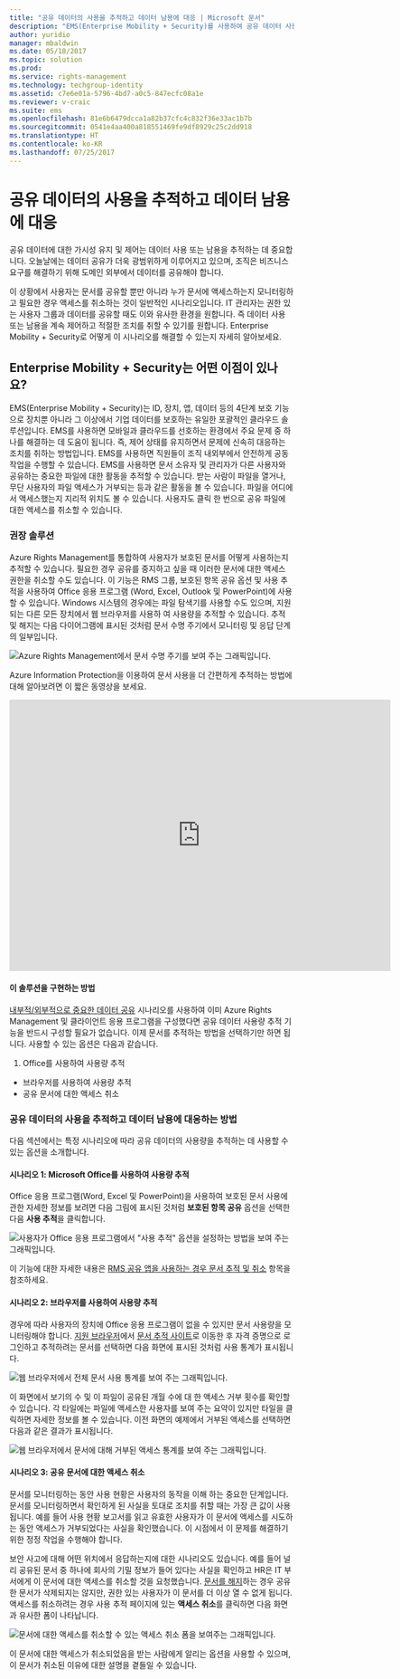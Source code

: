 ```yaml
---
title: "공유 데이터의 사용을 추적하고 데이터 남용에 대응 | Microsoft 문서"
description: "EMS(Enterprise Mobility + Security)를 사용하여 공유 데이터 사용을 추적하고 Azure Rights Management 기능을 활용하여 데이터 남용에 대응하는 방법을 설명하는 시나리오입니다."
author: yuridio
manager: mbaldwin
ms.date: 05/18/2017
ms.topic: solution
ms.prod: 
ms.service: rights-management
ms.technology: techgroup-identity
ms.assetid: c7e6e01a-5796-4bd7-a0c5-847ecfc08a1e
ms.reviewer: v-craic
ms.suite: ems
ms.openlocfilehash: 81e6b6479dcca1a82b37cfc4c832f36e33ac1b7b
ms.sourcegitcommit: 0541e4aa400a818551469fe9df8929c25c2dd918
ms.translationtype: HT
ms.contentlocale: ko-KR
ms.lasthandoff: 07/25/2017
---
```

# <a name="track-usage-of-shared-data-and-respond-to-data-abuse"></a>공유 데이터의 사용을 추적하고 데이터 남용에 대응

공유 데이터에 대한 가시성 유지 및 제어는 데이터 사용 또는 남용을 추적하는 데 중요합니다. 오늘날에는 데이터 공유가 더욱 광범위하게 이루어지고 있으며, 조직은 비즈니스 요구를 해결하기 위해 도메인 외부에서 데이터를 공유해야 합니다.

이 상황에서 사용자는 문서를 공유할 뿐만 아니라 누가 문서에 액세스하는지 모니터링하고 필요한 경우 액세스를 취소하는 것이 일반적인 시나리오입니다. IT 관리자는 권한 있는 사용자 그룹과 데이터를 공유할 때도 이와 유사한 환경을 원합니다. 즉 데이터 사용 또는 남용을 계속 제어하고 적절한 조치를 취할 수 있기를 원합니다. Enterprise Mobility + Security로 어떻게 이 시나리오를 해결할 수 있는지 자세히 알아보세요.

## <a name="how-can-enterprise-mobility--security-help-you"></a>Enterprise Mobility + Security는 어떤 이점이 있나요?
EMS(Enterprise Mobility + Security)는 ID, 장치, 앱, 데이터 등의 4단계 보호 기능으로 장치뿐 아니라 그 이상에서 기업 데이터를 보호하는 유일한 포괄적인 클라우드 솔루션입니다. EMS를 사용하면 모바일과 클라우드를 선호하는 환경에서 주요 문제 중 하나를 해결하는 데 도움이 됩니다. 즉, 제어 상태를 유지하면서 문제에 신속히 대응하는 조치를 취하는 방법입니다. EMS를 사용하면 직원들이 조직 내외부에서 안전하게 공동 작업을 수행할 수 있습니다. EMS를 사용하면 문서 소유자 및 관리자가 다른 사용자와 공유하는 중요한 파일에 대한 활동을 추적할 수 있습니다. 받는 사람이 파일을 열거나, 무단 사용자의 파일 액세스가 거부되는 등과 같은 활동을 볼 수 있습니다. 파일을 어디에서 액세스했는지 지리적 위치도 볼 수 있습니다. 사용자도 클릭 한 번으로 공유 파일에 대한 액세스를 취소할 수 있습니다.

### <a name="recommended-solution"></a>권장 솔루션
Azure Rights Management를 통합하여 사용자가 보호된 문서를 어떻게 사용하는지 추적할 수 있습니다. 필요한 경우 공유를 중지하고 싶을 때 이러한 문서에 대한 액세스 권한을 취소할 수도 있습니다. 이 기능은 RMS 그룹, 보호된 항목 공유 옵션 및 사용 추적을 사용하여 Office 응용 프로그램 (Word, Excel, Outlook 및 PowerPoint)에 사용할 수 있습니다. Windows 시스템의 경우에는 파일 탐색기를 사용할 수도 있으며, 지원되는 다른 모든 장치에서 웹 브라우저를 사용하 여 사용량을 추적할 수 있습니다. 추적 및 해지는 다음 다이어그램에 표시된 것처럼 문서 수명 주기에서 모니터링 및 응답 단계의 일부입니다.

![Azure Rights Management에서 문서 수명 주기를 보여 주는 그래픽입니다.](./media/infoprotect-track-usage-scenario/infoprotect-track-usage-scenario-fig1.png)

Azure Information Protection을 이용하여 문서 사용을 더 간편하게 추적하는 방법에 대해 알아보려면 이 짧은 동영상을 보세요.

<iframe width="675" height="480" src="https://sec.ch9.ms/ch9/76ac/35499c0a-859c-4a3e-9a5c-fa4e5d0e76ac/AzureRMSDocumentTrackingandRevocation_high.mp4 " frameborder="0" allowfullscreen></iframe>

#### <a name="how-to-implement-this-solution"></a>이 솔루션을 구현하는 방법
[내부적/외부적으로 중요한 데이터 공유](https://docs.microsoft.com/enterprise-mobility-security/solutions/share-sensitive-data) 시나리오를 사용하여 이미 Azure Rights Management 및 클라이언트 응용 프로그램을 구성했다면 공유 데이터 사용량 추적 기능을 반드시 구성할 필요가 없습니다. 이제 문서를 추적하는 방법을 선택하기만 하면 됩니다. 사용할 수 있는 옵션은 다음과 같습니다.

1. Office를 사용하여 사용량 추적
- 브라우저를 사용하여 사용량 추적
- 공유 문서에 대한 액세스 취소

### <a name="how-to-track-usage-of-shared-data-and-respond-to-data-abuse"></a>공유 데이터의 사용을 추적하고 데이터 남용에 대응하는 방법
다음 섹션에서는 특정 시나리오에 따라 공유 데이터의 사용량을 추적하는 데 사용할 수 있는 옵션을 소개합니다.

#### <a name="scenario-1-track-usage-using-microsoft-office"></a>시나리오 1: Microsoft Office를 사용하여 사용량 추적
Office 응용 프로그램(Word, Excel 및 PowerPoint)을 사용하여 보호된 문서 사용에 관한 자세한 정보를 보려면 다음 그림에 표시된 것처럼 **보호된 항목 공유** 옵션을 선택한 다음 **사용 추적**을 클릭합니다.

![사용자가 Office 응용 프로그램에서 "사용 추적" 옵션을 설정하는 방법을 보여 주는 그래픽입니다.](./media/infoprotect-track-usage-scenario/infoprotect-track-usage-scenario-fig2.png)

이 기능에 대한 자세한 내용은 [RMS 공유 앱을 사용하는 경우 문서 추적 및 취소](https://docs.microsoft.com/information-protection/rms-client/sharing-app-track-revoke) 항목을 참조하세요.

#### <a name="scenario-2-track-usage-using-browser"></a>시나리오 2: 브라우저를 사용하여 사용량 추적
경우에 따라 사용자의 장치에 Office 응용 프로그램이 없을 수 있지만 문서 사용량을 모니터링해야 합니다. [지원 브라우저](https://docs.microsoft.com/rights-management/rms-client/sharing-app-track-revoke)에서 [문서 추적 사이트](http://go.microsoft.com/fwlink/?LinkId=529562)로 이동한 후 자격 증명으로 로그인하고 추적하려는 문서를 선택하면 다음 화면에 표시된 것처럼 사용 통계가 표시됩니다.

![웹 브라우저에서 전체 문서 사용 통계를 보여 주는 그래픽입니다.](./media/infoprotect-track-usage-scenario/infoprotect-track-usage-scenario-fig3.png)

이 화면에서 보기의 수 및 이 파일이 공유된 개월 수에 대 한 액세스 거부 횟수를 확인할 수 있습니다. 각 타일에는 파일에 액세스한 사용자를 보여 주는 요약이 있지만 타일을 클릭하면 자세한 정보를 볼 수 있습니다. 이전 화면의 예제에서 거부된 액세스를 선택하면 다음과 같은 결과가 표시됩니다.

![웹 브라우저에서 문서에 대해 거부된 액세스 통계를 보여 주는 그래픽입니다.](./media/infoprotect-track-usage-scenario/infoprotect-track-usage-scenario-fig4.png)

#### <a name="scenario-3-revoke-access-to-shared-document"></a>시나리오 3: 공유 문서에 대한 액세스 취소

문서를 모니터링하는 동안 사용 현황은 사용자의 동작을 이해 하는 중요한 단계입니다. 문서를 모니터링하면서 확인하게 된 사실을 토대로 조치를 취할 때는 가장 큰 값이 사용됩니다. 예를 들어 사용 현황 보고서를 읽고 유효한 사용자가 이 문서에 액세스를 시도하는 동안 액세스가 거부되었다는 사실을 확인했습니다. 이 시점에서 이 문제를 해결하기 위한 정정 작업을 수행해야 합니다.

보안 사고에 대해 어떤 위치에서 응답하는지에 대한 시나리오도 있습니다. 예를 들어 널리 공유된 문서 중 하나에 회사의 기밀 정보가 들어 있다는 사실을 확인하고 HR은 IT 부서에게 이 문서에 대한 액세스를 취소할 것을 요청했습니다. [문서를 해지](https://docs.microsoft.com/rights-management/rms-client/sharing-app-track-revoke)하는 경우 공유한 문서가 삭제되지는 않지만, 권한 있는 사용자가 이 문서를 더 이상 열 수 없게 됩니다. 액세스를 취소하려는 경우 사용 추적 페이지에 있는 **액세스 취소**를 클릭하면 다음 화면과 유사한 폼이 나타납니다.

![문서에 대한 액세스를 취소할 수 있는 액세스 취소 폼을 보여주는 그래픽입니다.](./media/infoprotect-track-usage-scenario/infoprotect-track-usage-scenario-fig5.png)

이 문서에 대한 액세스가 취소되었음을 받는 사람에게 알리는 옵션을 사용할 수 있으며, 이 문서가 취소된 이유에 대한 설명을 곁들일 수 있습니다.
